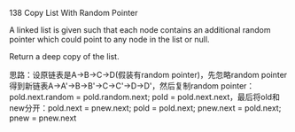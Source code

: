 138 Copy List With Random Pointer

A linked list is given such that each node contains an additional random pointer which could point to any node in the list or null.

Return a deep copy of the list.

思路：设原链表是A->B->C->D(假装有random pointer)，先忽略random pointer得到新链表A->A'->B->B'->C->C'->D->D'，然后复制random pointer：pold.next.random = pold.random.next; pold = pold.next.next，最后将old和new分开：pold.next = pnew.next; pold = pold.next; pnew.next = pold.next; pnew = pnew.next